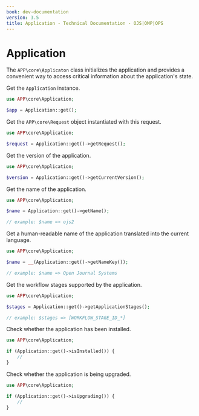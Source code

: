 ```yaml
---
book: dev-documentation
version: 3.5
title: Application - Technical Documentation - OJS|OMP|OPS
---
```


# Application

The `APP\core\Applicaton` class initializes the application and provides a convenient way to access critical information about the application's state.

Get the `Application` instance.

```php
use APP\core\Application;

$app = Application::get();
```

Get the `APP\core\Request` object instantiated with this request.

```php
use APP\core\Application;

$request = Application::get()->getRequest();
```

Get the version of the application.

```php
use APP\core\Application;

$version = Application::get()->getCurrentVersion();
```

Get the name of the application.

```php
use APP\core\Application;

$name = Application::get()->getName();

// example: $name => ojs2
```

Get a human-readable name of the application translated into the current language.

```php
use APP\core\Application;

$name = __(Application::get()->getNameKey());

// example: $name => Open Journal Systems
```

Get the workflow stages supported by the application.

```php
use APP\core\Application;

$stages = Application::get()->getApplicationStages();

// example: $stages => [WORKFLOW_STAGE_ID_*]
```

Check whether the application has been installed.

```php
use APP\core\Application;

if (Application::get()->isInstalled()) {
    //
}
```

Check whether the application is being upgraded.

```php
use APP\core\Application;

if (Application::get()->isUpgrading()) {
    //
}
```
